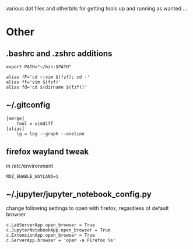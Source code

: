 various dot files and otherbits for getting tools up and running as wanted ...

# Other

## .bashrc and .zshrc additions

```
export PATH="~/bin:$PATH"

alias fF='cd ~;vim $(fzf); cd -'
alias ff='vim $(fzf)'
alias fd='cd $(dirname $(fzf))'
```

## ~/.gitconfig
```
[merge]
    tool = vimdiff
[alias]
    lg = log --graph --oneline
```

## firefox wayland tweak

in /etc/environment
```
MOZ_ENABLE_WAYLAND=1
```

##  ~/.jupyter/jupyter_notebook_config.py

change following settings to open with firefox, regardless of default browser
```
c.LabServerApp.open_browser = True
c.JupyterNotebookApp.open_browser = True
c.ExtensionApp.open_browser = True
c.ServerApp.browser = 'open -a Firefox %s'
```
